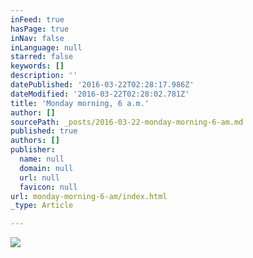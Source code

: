 ```yaml
---
inFeed: true
hasPage: true
inNav: false
inLanguage: null
starred: false
keywords: []
description: ''
datePublished: '2016-03-22T02:28:17.986Z'
dateModified: '2016-03-22T02:28:02.781Z'
title: 'Monday morning, 6 a.m.'
author: []
sourcePath: _posts/2016-03-22-monday-morning-6-am.md
published: true
authors: []
publisher:
  name: null
  domain: null
  url: null
  favicon: null
url: monday-morning-6-am/index.html
_type: Article

---
```

![](https://the-grid-user-content.s3-us-west-2.amazonaws.com/b9d23b2d-36a1-4472-9df5-813f7de0e81a.jpg)